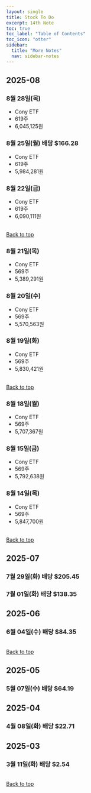 ```yaml
---
layout: single
title: Stock To Do
excerpt: 14th Note
toc: true
toc_label: "Table of Contents"
toc_icon: "otter"
sidebar:
  title: "More Notes"
  nav: sidebar-notes
---
```


## 2025-08

### 8월 28일(목)
- Cony ETF
- 619주
- 6,045,125원
  
### 8월 25일(월) 배당 $166.28
- Cony ETF
- 619주
- 5,984,281원

### 8월 22일(금)
- Cony ETF
- 619주
- 6,090,111원

<br>
<a href="#" class="btn btn--success">Back to top</a>
<br> 

### 8월 21일(목)
- Cony ETF
- 569주
- 5,389,291원

### 8월 20일(수)
- Cony ETF
- 569주
- 5,570,563원
  
### 8월 19일(화)
- Cony ETF
- 569주
- 5,830,421원

<br>
<a href="#" class="btn btn--success">Back to top</a>
<br> 

### 8월 18일(월)
- Cony ETF
- 569주
- 5,707,367원
  
### 8월 15일(금)
- Cony ETF
- 569주
- 5,792,638원

### 8월 14일(목)
- Cony ETF
- 569주
- 5,847,700원

<br>
<a href="#" class="btn btn--success">Back to top</a>
<br> 

## 2025-07

### 7월 29일(화) 배당 $205.45

### 7월 01일(화) 배당 $138.35

## 2025-06

### 6월 04일(수) 배당 $84.35

<br>
<a href="#" class="btn btn--success">Back to top</a>
<br> 

## 2025-05

### 5월 07일(수) 배당 $64.19

## 2025-04

### 4월 08일(화) 배당 $22.71

## 2025-03

### 3월 11일(화) 배당 $2.54

<br>
<a href="#" class="btn btn--success">Back to top</a>
<br> 
